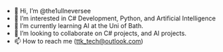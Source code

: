 - 👋 Hi, I’m @the1ullneversee
- 👀 I’m interested in C# Development, Python, and Artificial Intelligence
- 🌱 I’m currently learning AI at the Uni of Bath.
- 💞️ I’m looking to collaborate on C# projects, and AI projects.
- 📫 How to reach me (ttk_tech@outlook.com)

<!---
the1ullneversee/the1ullneversee is a ✨ special ✨ repository because its `README.md` (this file) appears on your GitHub profile.
You can click the Preview link to take a look at your changes.
--->
